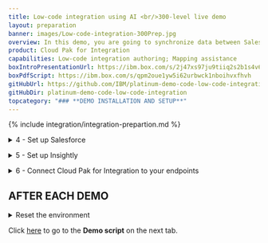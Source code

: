 ```yaml
---
title: Low-code integration using AI <br/>300-level live demo
layout: preparation
banner: images/Low-code-integration-300Prep.jpg
overview: In this demo, you are going to synchronize data between Salesforce and Insightly cloud CRM. You need to have these services and endpoints created and all the credentials necessary to access them securely in the demo. <br/><br/> Both Salesforce and Insightly are CRM systems provided as a SaaS (i.e., they are hosted in the cloud). In this scenario, we will synchronize contact information data between both solutions.
product: Cloud Pak for Integration
capabilities: Low-code integration authoring; Mapping assistance
boxIntroPresentationUrl: https://ibm.box.com/s/2j47xs97ju9tiiq2s2b1s4v6j05st51a
boxPdfScript: https://ibm.box.com/s/qpm2oue1yw5i62urbwck1nboihvxfhvh
gitHubUrl: https://github.com/IBM/platinum-demo-code-low-code-integration.git
gitHubDir: platinum-demo-code-low-code-integration
topcategory: "### **DEMO INSTALLATION AND SETUP**"
---
```


{% include integration/integration-prepartion.md %}

<span id="installDemo"></span>

<details markdown="1">

<summary>4 - Set up Salesforce</summary>

You need a Salesforce developer account to use for testing. If you already have a Salesforce developer account, you can use that (start at step 2 below). If not, you can sign up for a free developer account by following step 1 below.


1. Go to <a href="https://developer.salesforce.com/signup" target="_blank" rel="noreferrer">Salesforce Developers</a>. Follow the prompts on the Saleforce pages to get your free developer account.<br/>

2. As soon as you have your account, go back to the <a href="https://login.salesforce.com/" target="_blank" rel="noreferrer">Salesforce log in page</a> and log in to your dev admin account.<br/><img src="images/Prep3.5.png" width="800" /><br/>

3. Click the **profile** icon (1) and save your Salesforce Login URL (2).<br/><img src="images/Prep3.6.png" width="800" /><br/>

4. In the same user profile menu, select **Settings**.<br/><img src="images/Prep3.7.png" width="800" /><br/>

5. Click **Reset My Security Token** in the **My Personal Information** (1) menu. Then, click **Reset Security Token** (2). A newly-generated security token will be emailed to you.<br/><img src="images/Prep3.8.png" width="800" /><br/>

6. Next, you will create an application representing App Connect Enterprise, and then retrieve the Consumer Key and Consumer Secret. Click the **cogwheel** icon (1) and then select **Setup** (2).<br/><img src="images/Prep3.9.png" width="800" /><br/>

7. In the navigator on the left-hand side, scroll to **PLATFORM TOOLS**, expand **Apps** (1), and click **App Manager** (2).<br/><img src="images/prep-image3.7.png" width="800" /><br/>

8. Click **New Connected App**.<br/><img src="images/prep-image3.8.png" width="800" /><br/>

9. Enter **App Connect** (1) as the **Connect App Name** and your email as the **Contact Email** (2). Mark **Enable OAuth Settings** (3).<br/><img src="images/prep-image3.9.png" width="800" /><br/>

10. Mark **Enable for Device Flow** (1). Now select **Manage user data via APIs (api)** (2) as the **Selected OAuth Scopes**. Click **Add** (3)<br/><img src="images/prep-image3.10.png" width="800" /><br/>

11. Click **Save**.<br/><img src="images/prep-image3.11.png" width="800" /><br/>

12. It will take approximately 10 minutes for the new connected app to register in Salesforce. Once it does, you should see **Manage Consumer Details** displayed. Click **Manage Consumer Details,** following any authentication directions.<br/><img src="images/Prep3.15.png" width="800" /><br/>

13. Save the **Consumer Key** and **Consumer Secret.**<br/><img src="images/salesforce-key-secret.png" width="800" /><br/>

Your Salesforce dev account is ready.

**[Go to top](#top)**
<br/>
</details>

<span id="setupInsightly"></span>

<details markdown="1">

<summary>5 - Set up Insightly</summary>

Next, let’s set up Insightly, a cloud-based customer relationship management (CRM) solution.

We will now create a trial account (15 days). After the trial period, you can migrate your trial account to a free account (with limited users).

1. Go to <a href="https://www.insightly.com/" target="_blank" rel="noreferrer">Insightly</a> and click **Try CRM Free**.<br/><img src="images/prep-insightly-1.png" width="800" /><br/>

2. Complete the form with your personal data to create a free Insightly account. Accept the **Terms of Service and Privacy Policy** and click **Create My Account**.<br/><img src="images/prep-insightly-2.png" width="800" /><br/>

3. Confirm your email address.<br/><img src="images/prep-insightly-3.png" width="800" /><br/><img src="images/prep-insightly-4.png" width="800" /><br/>

4. As soon as you click the link to confirm your email, you should see an initial Insightly screen asking basic information about your company.<br/><br/>Write **demo** (1), select **1-5** (2), select **IT Services** (3), and fill in any phone number (4), matching the screenshot below. Click **Let's go!** (5).<br/><img src="images/prep-image4.4.png" width="800" /><br/>

5. Close the **Invite your team** dialog.<br/><img src="images/prep-image4.5.png" width="800" /><br/>

6. You have an Insightly account. Let's get the API key to enable App Connect to authenticate when making API calls. Click the **Profile** (1) icon in Insightly and select **User Settings** (2).<br/><img src="images/prep-image4.6.png" width="800" /><br/>

7. Scroll down to the bottom of the page and copy the **API key**, which is a long string of characters.<br/><img src="images/prep-image4.7.png" width="800" /><br/>

9. On the **Free** plan tile, click **Select Plan**.<br/><img src="images/prep-image4.9.png" width="800" /><br/>

10. Click **OK** on the confirmation dialog box.

<br/>

Your Insightly account is ready to use.

<br/>

**[Go to top](#top)**

</details>

<span id="connectEndpoints"></span>

<details markdown="1">

<summary>6 - Connect Cloud Pak for Integration to your endpoints</summary>

Let’s configure our services endpoints in Cloud Pak for Integration.

1. Return the connectivity instructions from section 2.2, navigate to the **Cloud Pak Console** (1) tab and use the credentials (2) access the Platform Navigator.<br/><img src="images/prep-image209.png" width="800" /><br/><img src="images/prep-image210.png" width="800" /><br/><br/><inline-notification text="If you are using Chrome, you may see a certificate error when accessing the page. To bypass this, type <strong>thisisunsafe</strong> and press return."></inline-notification><br/>

2. Click **ace-designer-demo** in the **Integrations** section.
<br/><img src="images/Prep4.2.png" width="800" /><br/>

3. Click the **Catalog** icon.<br/><img src="images/Prep4.3.png" width="800" /><br/>

4. This is the list of the available connectors.<br/><img src="images/Prep4.4.png" width="800" /><br/>Now configure the Salesforce connector.<br/><br/>

5. Search for **salesforce** (1) and click **Connect** (2).<br/><img src="images/Prep4.5.png" width="800" /><br/>

6. Enter your Salesforce **Login URL**.<br/><br/><inline-notification text="You must enter <strong>‘https://’</strong> in front of the Saleforce Login URL you saved earlier. The connection will not work if you just copy/paste the URL."></inline-notification><br/><img src="images/Prep4.6.png" width="800" /><br/>

7. Input your Salesforce **Username** (1). Fill in the connector's **Password** field (2) by concatenating your Salesforce **Password** and the **Security token** received via email.<br/><br/>For example, if your Salesforce password is ‘myGreatPassword’ and your Salesforce security token is ‘2325jsdhew4312hs534dh’ then enter ‘myGreatPassword2325jsdhew4312hs534dh’ in the **Password** field.<br/><img src="images/Prep4.7.png" width="800" /><br/>

8. Input Salesforce’s **Consumer Key** as **Client ID** (1) and **Secret** as **Client Secret** (2), respectively, in the connector account UI. Click **Connect** (3).<br/><img src="images/Prep4.8.png" width="800" /><br/>

9. Search for **insightly** and click **Connect**.<br/><img src="images/prep-image5.6.png" width="800" /><br/>

10. Paste your **API key** (1) in the **API key** field. Keep **v3.1** (2) in the **API version** field. Click **Connect** (3).<br/><img src="images/prep-image5.7.png" width="800" /><br/>

Your environment is ready to demo.


**[Go to top](#top)**
<br/>

</details>
<span id="afterEachDemo"></span>

## **AFTER EACH DEMO**

<details markdown="1">

<summary>Reset the environment</summary>

After practicing the demo you will need to reset the environment.

1. Delete any contacts that were added in Insightly.

2. Reinstall Cloud Pak for Integration to ensure you have a clean environment. Follow <strong>step 1</strong> and <strong>step 2</strong> above.

3. Reconnect the end points, following <strong>step 5</strong> to your endpoints above.

<inline-notification text="Attempting to reuse the same environment may result in inconsistencies between your environment and what is shown in the script and screenshots."></inline-notification>


**[Go to top](#top)**
<br/>

</details>

Click [here](/300-integration-low-code-integration-using-ai/demo-script) to go to the **Demo script** on the next tab.

